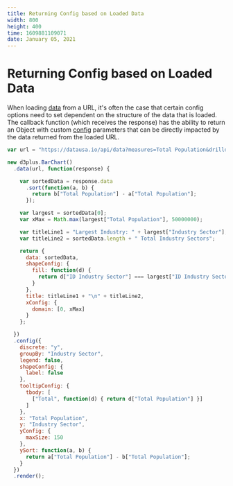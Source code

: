 ```yaml
---
title: Returning Config based on Loaded Data
width: 800
height: 400
time: 1609881109071
date: January 05, 2021
---
```


# Returning Config based on Loaded Data

When loading [data](http://d3plus.org/docs/#Viz.data) from a URL, it's often the case that certain config options need to set dependent on the structure of the data that is loaded. The callback function (which receives the response) has the ability to return an Object with custom [config](http://d3plus.org/docs/#BaseClass.config) parameters that can be directly impacted by the data returned from the loaded URL.

```js
var url = "https://datausa.io/api/data?measures=Total Population&drilldowns=Industry Sector&year=latest";

new d3plus.BarChart()
  .data(url, function(response) {

    var sortedData = response.data
      .sort(function(a, b) {
        return b["Total Population"] - a["Total Population"];
      });

    var largest = sortedData[0];
    var xMax = Math.max(largest["Total Population"], 50000000);

    var titleLine1 = "Largest Industry: " + largest["Industry Sector"];
    var titleLine2 = sortedData.length + " Total Industry Sectors";

    return {
      data: sortedData,
      shapeConfig: {
        fill: function(d) {
          return d["ID Industry Sector"] === largest["ID Industry Sector"] ? "#ef6145" : "#b8c0d4";
        }
      },
      title: titleLine1 + "\n" + titleLine2,
      xConfig: {
        domain: [0, xMax]
      }
    };

  })
  .config({
    discrete: "y",
    groupBy: "Industry Sector",
    legend: false,
    shapeConfig: {
      label: false
    },
    tooltipConfig: {
      tbody: [
        ["Total", function(d) { return d["Total Population"] }]
      ]
    },
    x: "Total Population",
    y: "Industry Sector",
    yConfig: {
      maxSize: 150
    },
    ySort: function(a, b) {
      return a["Total Population"] - b["Total Population"];
    }
  })
  .render();
```

